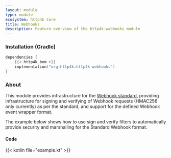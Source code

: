 ```yaml
---
layout: module
type: module
ecosystem: http4k Core
title: Webhooks
description: Feature overview of the http4k-webhooks module
---
```



### Installation (Gradle)

```kotlin
dependencies {
    {{< http4k_bom >}}
    implementation("org.http4k:http4k-webhooks")
}
```

### About

This module provides infrastructure for the [Webhook standard](https://www.standardwebhooks.com/), providing infrastructure for 
signing and verifying of Webhook requests (HMAC256 only currently) as per the standard, and support for the defined Webhook event wrapper format.

The example below shows how to use sign and verify filters to automatically provide security and marshalling for the Standard Webhook format.

#### Code

{{< kotlin file="example.kt" >}}

[http4k]: https://http4k.org
